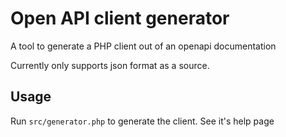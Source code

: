 # Open API client generator
A tool to generate a PHP client out of an openapi documentation 

Currently only supports json format as a source.

## Usage
Run `src/generator.php` to generate the client. See it's help page


